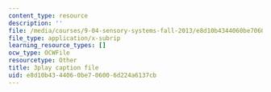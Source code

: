 ```yaml
---
content_type: resource
description: ''
file: /media/courses/9-04-sensory-systems-fall-2013/e8d10b4344060be706006d224a6137cb_A11axifKMtQ.srt
file_type: application/x-subrip
learning_resource_types: []
ocw_type: OCWFile
resourcetype: Other
title: 3play caption file
uid: e8d10b43-4406-0be7-0600-6d224a6137cb
---
```

